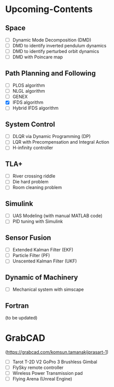 # Upcoming-Contents

## Space 
- [ ] Dynamic Mode Decomposition (DMD)
- [ ] DMD to identify inverted pendulum dynamics
- [ ] DMD to identify perturbed orbit dynamics
- [ ] DMD with Poincare map

## Path Planning and Following
- [ ] PLOS algorithm
- [ ] NLGL algorithm
- [ ] GENEX 
- [x] IFDS algorithm
- [ ] Hybrid IFDS algorithm

## System Control
- [ ] DLQR via Dynamic Programming (DP)
- [ ] LQR with Precompensation and Integral Action
- [ ] H-infinity controller

## TLA+
- [ ] River crossing riddle
- [ ] Die hard problem
- [ ] Room cleaning problem

## Simulink
- [ ] UAS Modeling (with manual MATLAB code)
- [ ] PID tuning with Simulink

## Sensor Fusion
- [ ] Extended Kalman Filter (EKF)
- [ ] Particle Filter (PF)
- [ ] Unscented Kalman Filter (UKF)

## Dynamic of Machinery
- [ ] Mechanical system with simscape

## Fortran
(to be updated)

# GrabCAD
(https://grabcad.com/komsun.tamanakijprasart-1)
- [ ] Tarot T-2D V2 GoPro 3 Brushless Gimbal 
- [ ] FlySky remote controller
- [ ] Wireless Power Transmission pad
- [ ] Flying Arena (Unreal Engine)
